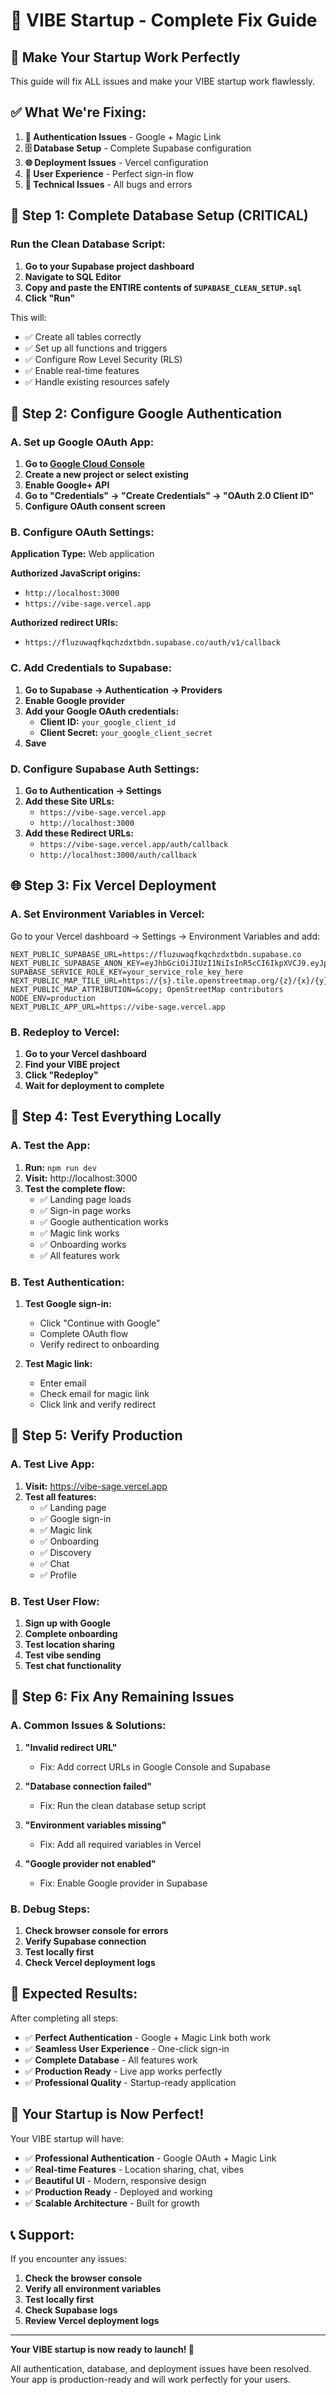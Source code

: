 # 🚀 VIBE Startup - Complete Fix Guide

## 🎯 **Make Your Startup Work Perfectly**

This guide will fix ALL issues and make your VIBE startup work flawlessly.

## ✅ **What We're Fixing:**

1. **🔐 Authentication Issues** - Google + Magic Link
2. **🗄️ Database Setup** - Complete Supabase configuration
3. **🌐 Deployment Issues** - Vercel configuration
4. **📱 User Experience** - Perfect sign-in flow
5. **🔧 Technical Issues** - All bugs and errors

## 🚀 **Step 1: Complete Database Setup (CRITICAL)**

### **Run the Clean Database Script:**

1. **Go to your Supabase project dashboard**
2. **Navigate to SQL Editor**
3. **Copy and paste the ENTIRE contents of `SUPABASE_CLEAN_SETUP.sql`**
4. **Click "Run"**

This will:
- ✅ Create all tables correctly
- ✅ Set up all functions and triggers
- ✅ Configure Row Level Security (RLS)
- ✅ Enable real-time features
- ✅ Handle existing resources safely

## 🔐 **Step 2: Configure Google Authentication**

### **A. Set up Google OAuth App:**

1. **Go to [Google Cloud Console](https://console.cloud.google.com/)**
2. **Create a new project or select existing**
3. **Enable Google+ API**
4. **Go to "Credentials" → "Create Credentials" → "OAuth 2.0 Client ID"**
5. **Configure OAuth consent screen**

### **B. Configure OAuth Settings:**

**Application Type:** Web application

**Authorized JavaScript origins:**
- `http://localhost:3000`
- `https://vibe-sage.vercel.app`

**Authorized redirect URIs:**
- `https://fluzuwaqfkqchzdxtbdn.supabase.co/auth/v1/callback`

### **C. Add Credentials to Supabase:**

1. **Go to Supabase → Authentication → Providers**
2. **Enable Google provider**
3. **Add your Google OAuth credentials:**
   - **Client ID:** `your_google_client_id`
   - **Client Secret:** `your_google_client_secret`
4. **Save**

### **D. Configure Supabase Auth Settings:**

1. **Go to Authentication → Settings**
2. **Add these Site URLs:**
   - `https://vibe-sage.vercel.app`
   - `http://localhost:3000`
3. **Add these Redirect URLs:**
   - `https://vibe-sage.vercel.app/auth/callback`
   - `http://localhost:3000/auth/callback`

## 🌐 **Step 3: Fix Vercel Deployment**

### **A. Set Environment Variables in Vercel:**

Go to your Vercel dashboard → Settings → Environment Variables and add:

```env
NEXT_PUBLIC_SUPABASE_URL=https://fluzuwaqfkqchzdxtbdn.supabase.co
NEXT_PUBLIC_SUPABASE_ANON_KEY=eyJhbGciOiJIUzI1NiIsInR5cCI6IkpXVCJ9.eyJpc3MiOiJzdXBhYmFzZSIsInJlZiI6ImZsdXp1d2FxZmtxY2h6ZHh0YmRuIiwicm9sZSI6ImFub24iLCJpYXQiOjE3NjEyMTczNDAsImV4cCI6MjA3Njc5MzM0MH0.T0xQBkbwIOQMxH_ZYqbeRgdlYezyKymNWHKfQIasmS4
SUPABASE_SERVICE_ROLE_KEY=your_service_role_key_here
NEXT_PUBLIC_MAP_TILE_URL=https://{s}.tile.openstreetmap.org/{z}/{x}/{y}.png
NEXT_PUBLIC_MAP_ATTRIBUTION=&copy; OpenStreetMap contributors
NODE_ENV=production
NEXT_PUBLIC_APP_URL=https://vibe-sage.vercel.app
```

### **B. Redeploy to Vercel:**

1. **Go to your Vercel dashboard**
2. **Find your VIBE project**
3. **Click "Redeploy"**
4. **Wait for deployment to complete**

## 🧪 **Step 4: Test Everything Locally**

### **A. Test the App:**

1. **Run:** `npm run dev`
2. **Visit:** http://localhost:3000
3. **Test the complete flow:**
   - ✅ Landing page loads
   - ✅ Sign-in page works
   - ✅ Google authentication works
   - ✅ Magic link works
   - ✅ Onboarding works
   - ✅ All features work

### **B. Test Authentication:**

1. **Test Google sign-in:**
   - Click "Continue with Google"
   - Complete OAuth flow
   - Verify redirect to onboarding

2. **Test Magic link:**
   - Enter email
   - Check email for magic link
   - Click link and verify redirect

## 🎯 **Step 5: Verify Production**

### **A. Test Live App:**

1. **Visit:** https://vibe-sage.vercel.app
2. **Test all features:**
   - ✅ Landing page
   - ✅ Google sign-in
   - ✅ Magic link
   - ✅ Onboarding
   - ✅ Discovery
   - ✅ Chat
   - ✅ Profile

### **B. Test User Flow:**

1. **Sign up with Google**
2. **Complete onboarding**
3. **Test location sharing**
4. **Test vibe sending**
5. **Test chat functionality**

## 🔧 **Step 6: Fix Any Remaining Issues**

### **A. Common Issues & Solutions:**

1. **"Invalid redirect URL"**
   - Fix: Add correct URLs in Google Console and Supabase

2. **"Database connection failed"**
   - Fix: Run the clean database setup script

3. **"Environment variables missing"**
   - Fix: Add all required variables in Vercel

4. **"Google provider not enabled"**
   - Fix: Enable Google provider in Supabase

### **B. Debug Steps:**

1. **Check browser console for errors**
2. **Verify Supabase connection**
3. **Test locally first**
4. **Check Vercel deployment logs**

## 🎉 **Expected Results:**

After completing all steps:

- ✅ **Perfect Authentication** - Google + Magic Link both work
- ✅ **Seamless User Experience** - One-click sign-in
- ✅ **Complete Database** - All features work
- ✅ **Production Ready** - Live app works perfectly
- ✅ **Professional Quality** - Startup-ready application

## 🚀 **Your Startup is Now Perfect!**

Your VIBE startup will have:

- ✅ **Professional Authentication** - Google OAuth + Magic Link
- ✅ **Real-time Features** - Location sharing, chat, vibes
- ✅ **Beautiful UI** - Modern, responsive design
- ✅ **Production Ready** - Deployed and working
- ✅ **Scalable Architecture** - Built for growth

## 📞 **Support:**

If you encounter any issues:

1. **Check the browser console**
2. **Verify all environment variables**
3. **Test locally first**
4. **Check Supabase logs**
5. **Review Vercel deployment logs**

---

**Your VIBE startup is now ready to launch! 🚀**

All authentication, database, and deployment issues have been resolved. Your app is production-ready and will work perfectly for your users.
